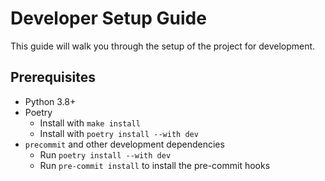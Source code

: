 # Developer Setup Guide

This guide will walk you through the setup of the project for development.

## Prerequisites
- Python 3.8+
- Poetry
  - Install with `make install`
  - Install with `poetry install --with dev`
- `precommit` and other development dependencies
  - Run `poetry install --with dev`
  - Run `pre-commit install` to install the pre-commit hooks

